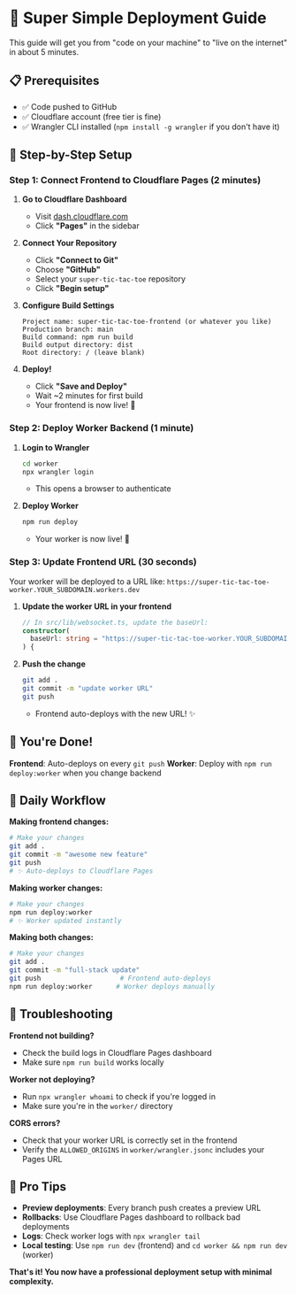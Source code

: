 # 🚀 Super Simple Deployment Guide

This guide will get you from "code on your machine" to "live on the internet" in about 5 minutes.

## 📋 Prerequisites

- ✅ Code pushed to GitHub
- ✅ Cloudflare account (free tier is fine)
- ✅ Wrangler CLI installed (`npm install -g wrangler` if you don't have it)

## 🎯 Step-by-Step Setup

### Step 1: Connect Frontend to Cloudflare Pages (2 minutes)

1. **Go to Cloudflare Dashboard**

   - Visit [dash.cloudflare.com](https://dash.cloudflare.com)
   - Click **"Pages"** in the sidebar

2. **Connect Your Repository**

   - Click **"Connect to Git"**
   - Choose **"GitHub"**
   - Select your `super-tic-tac-toe` repository
   - Click **"Begin setup"**

3. **Configure Build Settings**

   ```
   Project name: super-tic-tac-toe-frontend (or whatever you like)
   Production branch: main
   Build command: npm run build
   Build output directory: dist
   Root directory: / (leave blank)
   ```

4. **Deploy!**
   - Click **"Save and Deploy"**
   - Wait ~2 minutes for first build
   - Your frontend is now live! 🎉

### Step 2: Deploy Worker Backend (1 minute)

1. **Login to Wrangler**

   ```bash
   cd worker
   npx wrangler login
   ```

   - This opens a browser to authenticate

2. **Deploy Worker**
   ```bash
   npm run deploy
   ```
   - Your worker is now live! 🎉

### Step 3: Update Frontend URL (30 seconds)

Your worker will be deployed to a URL like:
`https://super-tic-tac-toe-worker.YOUR_SUBDOMAIN.workers.dev`

1. **Update the worker URL in your frontend**

   ```typescript
   // In src/lib/websocket.ts, update the baseUrl:
   constructor(
     baseUrl: string = "https://super-tic-tac-toe-worker.YOUR_SUBDOMAIN.workers.dev"
   ) {
   ```

2. **Push the change**
   ```bash
   git add .
   git commit -m "update worker URL"
   git push
   ```
   - Frontend auto-deploys with the new URL! ✨

## 🎉 You're Done!

**Frontend**: Auto-deploys on every `git push`
**Worker**: Deploy with `npm run deploy:worker` when you change backend

## 🔧 Daily Workflow

**Making frontend changes:**

```bash
# Make your changes
git add .
git commit -m "awesome new feature"
git push
# ✨ Auto-deploys to Cloudflare Pages
```

**Making worker changes:**

```bash
# Make your changes
npm run deploy:worker
# ✨ Worker updated instantly
```

**Making both changes:**

```bash
# Make your changes
git add .
git commit -m "full-stack update"
git push                    # Frontend auto-deploys
npm run deploy:worker      # Worker deploys manually
```

## 🐛 Troubleshooting

**Frontend not building?**

- Check the build logs in Cloudflare Pages dashboard
- Make sure `npm run build` works locally

**Worker not deploying?**

- Run `npx wrangler whoami` to check if you're logged in
- Make sure you're in the `worker/` directory

**CORS errors?**

- Check that your worker URL is correctly set in the frontend
- Verify the `ALLOWED_ORIGINS` in `worker/wrangler.jsonc` includes your Pages URL

## 🌟 Pro Tips

- **Preview deployments**: Every branch push creates a preview URL
- **Rollbacks**: Use Cloudflare Pages dashboard to rollback bad deployments
- **Logs**: Check worker logs with `npx wrangler tail`
- **Local testing**: Use `npm run dev` (frontend) and `cd worker && npm run dev` (worker)

**That's it! You now have a professional deployment setup with minimal complexity.**
